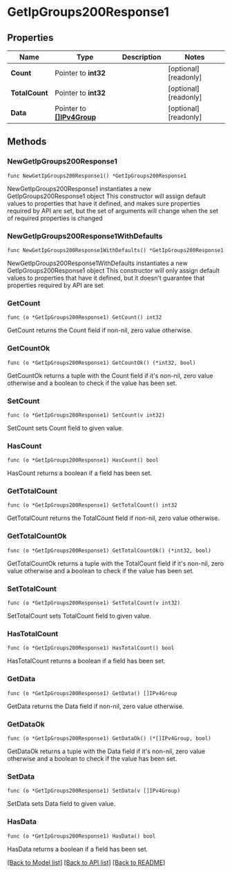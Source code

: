 # GetIpGroups200Response1

## Properties

Name | Type | Description | Notes
------------ | ------------- | ------------- | -------------
**Count** | Pointer to **int32** |  | [optional] [readonly] 
**TotalCount** | Pointer to **int32** |  | [optional] [readonly] 
**Data** | Pointer to [**[]IPv4Group**](IPv4Group.md) |  | [optional] [readonly] 

## Methods

### NewGetIpGroups200Response1

`func NewGetIpGroups200Response1() *GetIpGroups200Response1`

NewGetIpGroups200Response1 instantiates a new GetIpGroups200Response1 object
This constructor will assign default values to properties that have it defined,
and makes sure properties required by API are set, but the set of arguments
will change when the set of required properties is changed

### NewGetIpGroups200Response1WithDefaults

`func NewGetIpGroups200Response1WithDefaults() *GetIpGroups200Response1`

NewGetIpGroups200Response1WithDefaults instantiates a new GetIpGroups200Response1 object
This constructor will only assign default values to properties that have it defined,
but it doesn't guarantee that properties required by API are set

### GetCount

`func (o *GetIpGroups200Response1) GetCount() int32`

GetCount returns the Count field if non-nil, zero value otherwise.

### GetCountOk

`func (o *GetIpGroups200Response1) GetCountOk() (*int32, bool)`

GetCountOk returns a tuple with the Count field if it's non-nil, zero value otherwise
and a boolean to check if the value has been set.

### SetCount

`func (o *GetIpGroups200Response1) SetCount(v int32)`

SetCount sets Count field to given value.

### HasCount

`func (o *GetIpGroups200Response1) HasCount() bool`

HasCount returns a boolean if a field has been set.

### GetTotalCount

`func (o *GetIpGroups200Response1) GetTotalCount() int32`

GetTotalCount returns the TotalCount field if non-nil, zero value otherwise.

### GetTotalCountOk

`func (o *GetIpGroups200Response1) GetTotalCountOk() (*int32, bool)`

GetTotalCountOk returns a tuple with the TotalCount field if it's non-nil, zero value otherwise
and a boolean to check if the value has been set.

### SetTotalCount

`func (o *GetIpGroups200Response1) SetTotalCount(v int32)`

SetTotalCount sets TotalCount field to given value.

### HasTotalCount

`func (o *GetIpGroups200Response1) HasTotalCount() bool`

HasTotalCount returns a boolean if a field has been set.

### GetData

`func (o *GetIpGroups200Response1) GetData() []IPv4Group`

GetData returns the Data field if non-nil, zero value otherwise.

### GetDataOk

`func (o *GetIpGroups200Response1) GetDataOk() (*[]IPv4Group, bool)`

GetDataOk returns a tuple with the Data field if it's non-nil, zero value otherwise
and a boolean to check if the value has been set.

### SetData

`func (o *GetIpGroups200Response1) SetData(v []IPv4Group)`

SetData sets Data field to given value.

### HasData

`func (o *GetIpGroups200Response1) HasData() bool`

HasData returns a boolean if a field has been set.


[[Back to Model list]](../README.md#documentation-for-models) [[Back to API list]](../README.md#documentation-for-api-endpoints) [[Back to README]](../README.md)


